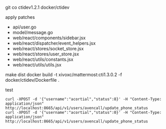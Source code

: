 git co ctidev1.2.1 docker/ctidev

apply patches

* api/user.go
* model/message.go
* web/react/components/sidebar.jsx
* web/react/dispatcher/event_helpers.jsx
* web/react/stores/socket_store.jsx
* web/react/stores/user_store.jsx
* web/react/utils/constants.jsx
* web/react/utils/utils.jsx

make dist
docker build -t xivoxc/mattermost:cti1.3.0.2 -f docker/ctidev/Dockerfile .


test

    curl -XPOST -d '{"username":"acortial","status":8}' -H "Content-Type: application/json"  http://localhost:8665/api/v1/users/avencall/update_phone_status
    curl -XPOST -d '{"username":"acortial","status":0}' -H "Content-Type: application/json"  http://localhost:8665/api/v1/users/avencall/update_phone_status
